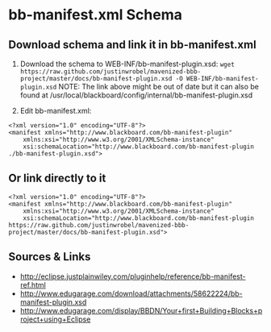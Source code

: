 # bb-manifest.xml Schema

## Download schema and link it in bb-manifest.xml 
1. Download the schema to WEB-INF/bb-manifest-plugin.xsd:
   `wget  https://raw.github.com/justinwrobel/mavenized-bbb-project/master/docs/bb-manifest-plugin.xsd -O WEB-INF/bb-manifest-plugin.xsd`
   NOTE: The link above might be out of date but it can also be found at /usr/local/blackboard/config/internal/bb-manifest-plugin.xsd
   

2. Edit bb-manifest.xml:
```
<?xml version="1.0" encoding="UTF-8"?>
<manifest xmlns="http://www.blackboard.com/bb-manifest-plugin"
    xmlns:xsi="http://www.w3.org/2001/XMLSchema-instance"
    xsi:schemaLocation="http://www.blackboard.com/bb-manifest-plugin ./bb-manifest-plugin.xsd">
```

## Or link directly to it
```
<?xml version="1.0" encoding="UTF-8"?>
<manifest xmlns="http://www.blackboard.com/bb-manifest-plugin"
    xmlns:xsi="http://www.w3.org/2001/XMLSchema-instance"
    xsi:schemaLocation="http://www.blackboard.com/bb-manifest-plugin https://raw.github.com/justinwrobel/mavenized-bbb-project/master/docs/bb-manifest-plugin.xsd">
```

## Sources & Links
 * http://eclipse.justplainwiley.com/pluginhelp/reference/bb-manifest-ref.html
 * http://www.edugarage.com/download/attachments/58622224/bb-manifest-plugin.xsd 
 * http://www.edugarage.com/display/BBDN/Your+first+Building+Blocks+project+using+Eclipse